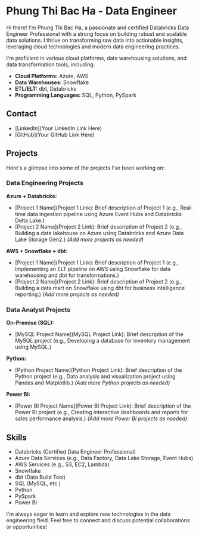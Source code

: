 # Phung Thi Bac Ha - Data Engineer

Hi there! I'm Phung Thi Bac Ha, a passionate and certified Databricks Data Engineer Professional with a strong focus on building robust and scalable data solutions. I thrive on transforming raw data into actionable insights, leveraging cloud technologies and modern data engineering practices.

I'm proficient in various cloud platforms, data warehousing solutions, and data transformation tools, including:

*   **Cloud Platforms:** Azure, AWS
*   **Data Warehouses:** Snowflake
*   **ETL/ELT:** dbt, Databricks
*   **Programming Languages:** SQL, Python, PySpark

## Contact

*   [LinkedIn](Your LinkedIn Link Here)
*   [GitHub](Your GitHub Link Here)

## Projects

Here's a glimpse into some of the projects I've been working on:

### Data Engineering Projects

**Azure + Databricks:**

*   [Project 1 Name](Project 1 Link): Brief description of Project 1 (e.g., Real-time data ingestion pipeline using Azure Event Hubs and Databricks Delta Lake.)
*   [Project 2 Name](Project 2 Link): Brief description of Project 2 (e.g., Building a data lakehouse on Azure using Databricks and Azure Data Lake Storage Gen2.)
    *(Add more projects as needed)*

**AWS + Snowflake + dbt:**

*   [Project 1 Name](Project 1 Link): Brief description of Project 1 (e.g., Implementing an ELT pipeline on AWS using Snowflake for data warehousing and dbt for transformations.)
*   [Project 2 Name](Project 2 Link): Brief description of Project 2 (e.g., Building a data mart on Snowflake using dbt for business intelligence reporting.)
    *(Add more projects as needed)*

### Data Analyst Projects

**On-Premise (SQL):**

*   [MySQL Project Name](MySQL Project Link): Brief description of the MySQL project (e.g., Developing a database for inventory management using MySQL.)

**Python:**

*   [Python Project Name](Python Project Link): Brief description of the Python project (e.g., Data analysis and visualization project using Pandas and Matplotlib.)
    *(Add more Python projects as needed)*

**Power BI:**

*   [Power BI Project Name](Power BI Project Link): Brief description of the Power BI project (e.g., Creating interactive dashboards and reports for sales performance analysis.)
    *(Add more Power BI projects as needed)*

## Skills

*   Databricks (Certified Data Engineer Professional)
*   Azure Data Services (e.g., Data Factory, Data Lake Storage, Event Hubs)
*   AWS Services (e.g., S3, EC2, Lambda)
*   Snowflake
*   dbt (Data Build Tool)
*   SQL (MySQL, etc.)
*   Python
*   PySpark
*   Power BI

I'm always eager to learn and explore new technologies in the data engineering field. Feel free to connect and discuss potential collaborations or opportunities!
